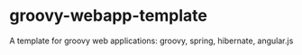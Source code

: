 groovy-webapp-template
======================

A template for groovy web applications: groovy, spring, hibernate, angular.js
